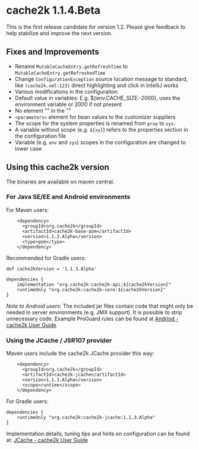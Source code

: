 # cache2k 1.1.4.Beta

This is the first release candidate for version 1.2. Please give feedback to help
stabilize and improve the next version.
   
## Fixes and Improvements

- Rename `MutableCacheEntry.getRefreshTime` to `MutableCacheEntry.getRefreshedTime`  
- Change `ConfigurationException` source location message to standard, like `(cache2k.xml:123)` 
  direct highlighting and click in IntelliJ works
- Various modifications in the configuraiton:
- Default value in variables: E.g. ${env.CACHE_SIZE:-2000}, uses the environment variable or 2000 if not present
- No element "<users>" in the "<properties>"
- `<parameters>` element for bean values to the customizer suppliers
- The scope for the system properties is renamed from `prop` to `sys`.
- A variable without scope (e.g. `${xy}`) refers to the properties section in the configuration file
- Variable (e.g. `env` and `sys`) scopes in the configuration are changed to lower case
  

## Using this cache2k version

The binaries are available on maven central.

### For Java SE/EE and Android environments

For Maven users:

````
    <dependency>
      <groupId>org.cache2k</groupId>
      <artifactId>cache2k-base-pom</artifactId>
      <version>1.1.3.Alpha</version>
      <type>pom</type>
    </dependency>
````

Recommended for Gradle users:

````
def cache2kVersion = '1.1.3.Alpha'

dependencies {
    implementation "org.cache2k:cache2k-api:${cache2kVersion}"
    runtimeOnly "org.cache2k:cache2k-core:${cache2kVersion}"
}
````

_Note to Android users:_ The included jar files contain code that might only be needed in server environments (e.g. JMX support).
It is possible to strip unnecessary code. Example ProGuard rules can be found at [Andriod - cache2k User Guide](https://cache2k.org/docs/latest/user-guide.html#android)

### Using the JCache / JSR107 provider

Maven users include the cache2k JCache provider this way:

````
    <dependency>
      <groupId>org.cache2k</groupId>
      <artifactId>cache2k-jcache</artifactId>
      <version>1.1.3.Alpha</version>
      <scope>runtime</scope>
    </dependency>
````

For Gradle users:

````
dependencies {
    runtimeOnly "org.cache2k:cache2k-jcache:1.1.3.Alpha"
}
````

Implementation details, tuning tips and hints on configuration can be found at: [JCache - cache2k User Guide](https://cache2k.org/docs/latest/user-guide.html#jcache)